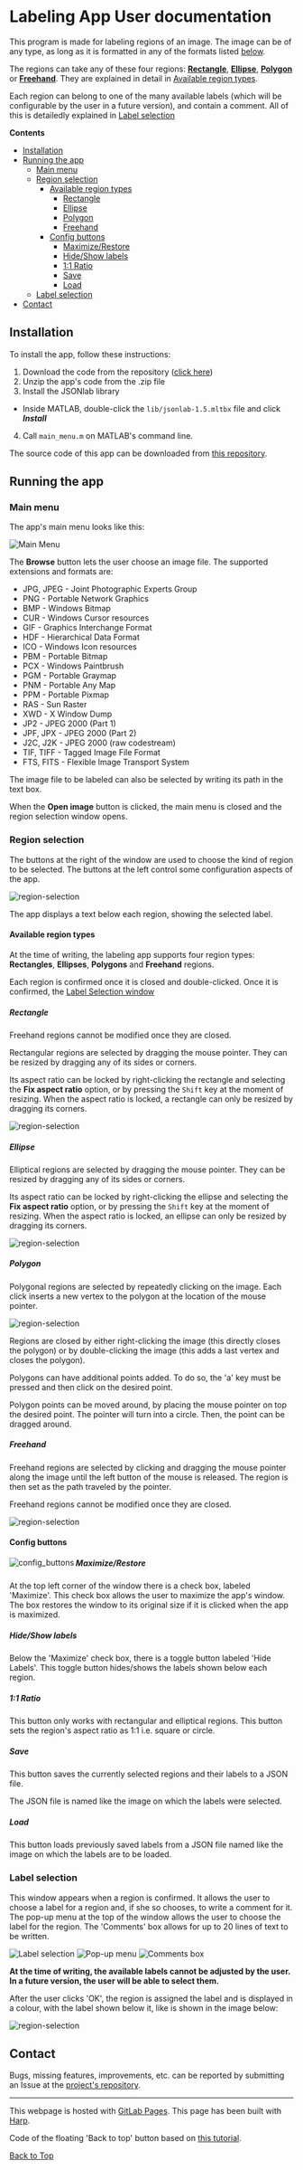 # Labeling App User documentation

This program is made for labeling regions of an image. The image can be of any
type, as long as it is formatted in any of the formats
listed [below](#file-types).

The regions can take any of these four regions: **[Rectangle](#rectangle)**,
**[Ellipse](#ellipse)**, **[Polygon](#polygon)** or **[Freehand](#freehand)**.
They are explained in detail in [Available region types](#available-region-types).

Each region can belong to one of the many available labels (which will be
configurable by the user in a future version), and contain a comment. All of
this is detailedly explained in [Label selection](#label-selection)

<!-- This app has been developed for the project **NOM_PROJECTE** from the Image
Processing Group ([GPI]) at the Signal Theory and Communications
Department ([TSC]) of Universitat Politècnica de Catalunya - BarcelonaTech
([UPC]). It has been funded by the UPC's Centre for Development
Cooperation ([CCD]), as a part of its [UPC project on neglected diseases][neglected-diseases]. -->

<!-- START doctoc generated TOC please keep comment here to allow auto update -->
<!-- DON'T EDIT THIS SECTION, INSTEAD RE-RUN doctoc TO UPDATE -->
**Contents**

- [Installation](#installation)
- [Running the app](#running-the-app)
    - [Main menu](#main-menu)
    - [Region selection](#region-selection)
        - [Available region types](#available-region-types)
            - [Rectangle](#rectangle)
            - [Ellipse](#ellipse)
            - [Polygon](#polygon)
            - [Freehand](#freehand)
        - [Config buttons](#config-buttons)
            - [Maximize/Restore](#maximizerestore)
            - [Hide/Show labels](#hideshow-labels)
            - [1:1 Ratio](#11-ratio)
            - [Save](#save)
            - [Load](#load)
    - [Label selection](#label-selection)
- [Contact](#contact)

<!-- END doctoc generated TOC please keep comment here to allow auto update -->

<a name="installation"></a>
## Installation

To install the app, follow these instructions:

1. Download the code from the repository ([click here][src_down])
2. Unzip the app's code from the .zip file
3. Install the JSONlab library
  - Inside MATLAB, double-click the `lib/jsonlab-1.5.mltbx` file and click ***Install***
4. Call `main_menu.m` on MATLAB's command line.

The source code of this app can be downloaded from [this repository][projrepo].

<a name="running-the-app"></a>
## Running the app

<a name="main-menu"></a>
### Main menu

The app's main menu looks like this:

![Main Menu](screenshots/main_menu.svg)

<a name="file-types"></a>
The **Browse** button lets the user choose an image file. The supported
extensions and formats are:

- JPG, JPEG - Joint Photographic Experts Group
- PNG - Portable Network Graphics
- BMP - Windows Bitmap
- CUR - Windows Cursor resources
- GIF - Graphics Interchange Format
- HDF - Hierarchical Data Format
- ICO - Windows Icon resources
- PBM - Portable Bitmap
- PCX - Windows Paintbrush
- PGM - Portable Graymap
- PNM - Portable Any Map
- PPM - Portable Pixmap
- RAS - Sun Raster
- XWD - X Window Dump
- JP2 - JPEG 2000 (Part 1)
- JPF, JPX - JPEG 2000 (Part 2)
- J2C, J2K - JPEG 2000 (raw codestream)
- TIF, TIFF - Tagged Image File Format
- FTS, FITS - Flexible Image Transport System

The image file to be labeled can also be selected by writing its path in the
text box.

When the **Open image** button is clicked, the main menu is closed and the
region selection window opens.

<a name="region-selection"></a>
### Region selection

The buttons at the right of the window are used to choose the kind of region to
be selected. The buttons at the left control some configuration aspects of the
app.

![region-selection](screenshots/region_selection.svg)

The app displays a text below each region, showing the selected label.

<a name="available-region-types"></a>
#### Available region types

At the time of writing, the labeling app supports four region types:
**Rectangles**, **Ellipses**, **Polygons** and **Freehand** regions.

Each region is confirmed once it is closed and double-clicked. Once it is
confirmed, the [Label Selection window](#label-selection)

<a name="rectangle"></a>
##### Rectangle

Freehand regions cannot be modified once they are closed.

Rectangular regions are selected by dragging the mouse pointer. They can be
resized by dragging any of its sides or corners.

Its aspect ratio can be locked by right-clicking the rectangle and selecting the
**Fix aspect ratio** option, or by pressing the `Shift` key at the moment of
resizing. When the aspect ratio is locked, a rectangle can only be resized by
dragging its corners.

![region-selection](screenshots/rect_fix_aspect_ratio.png)

<a name="ellipse"></a>
##### Ellipse

Elliptical regions are selected by dragging the mouse pointer. They can be
resized by dragging any of its sides or corners.

Its aspect ratio can be locked by right-clicking the ellipse and selecting the
**Fix aspect ratio** option, or by pressing the `Shift` key at the moment of
resizing. When the aspect ratio is locked, an ellipse can only be resized by
dragging its corners.

![region-selection](screenshots/ellipse_fix_aspect_ratio.png)

<a name="polygon"></a>
##### Polygon

Polygonal regions are selected by repeatedly clicking on the image. Each click
inserts a new vertex to the polygon at the location of the mouse pointer.

![region-selection](screenshots/polygon_points.png)

Regions are closed by either right-clicking the image (this directly closes the
polygon) or by double-clicking the image (this adds a last vertex and closes the
polygon).

Polygons can have additional points added. To do so, the 'a' key must be pressed
and then click on the desired point.

Polygon points can be moved around, by placing the mouse pointer on top the
desired point. The pointer will turn into a circle. Then, the point can be
dragged around.

<a name="freehand"></a>
##### Freehand

Freehand regions are selected by clicking and dragging the mouse pointer along
the image until the left button of the mouse is released. The region is then set
as the path traveled by the pointer.

Freehand regions cannot be modified once they are closed.

![region-selection](screenshots/freehand_region.png)

<a name="config-buttons"></a>
#### Config buttons

<img align="left" alt=config_buttons src="screenshots/config_buttons.svg">

<a name="maximizerestore"></a>
##### Maximize/Restore

At the top left corner of the window there is a check box, labeled 'Maximize'.
This check box allows the user to maximize the app's window. The box restores
the window to its original size if it is clicked when the app is maximized.

<a name="hideshow-labels"></a>
##### Hide/Show labels

Below the 'Maximize' check box, there is a toggle button labeled 'Hide Labels'.
This toggle button hides/shows the labels shown below each region.

<a name="11-ratio"></a>
##### 1:1 Ratio

This button only works with rectangular and elliptical regions. This button sets
the region's aspect ratio as 1:1 i.e. square or circle.

<a name="save"></a>
##### Save

This button saves the currently selected regions and their labels to a JSON file.

The JSON file is named like the image on which the labels were selected.

<a name="load"></a>
##### Load

This button loads previously saved labels from a JSON file named like the image
on which the labels are to be loaded.

<a name="label-selection"></a>
### Label selection

This window appears when a region is confirmed. It allows the user to choose a
label for a region and, if she so chooses, to write a comment for it. The pop-up
menu at the top of the window allows the user to choose the label for the
region. The 'Comments' box allows for up to 20 lines of text to be written.

![Label selection](screenshots/label_selection.svg) ![Pop-up menu](screenshots/popup_menu.png) ![Comments box](screenshots/comments_box.png)

**At the time of writing, the available labels cannot be adjusted by the user. In
a future version, the user will be able to select them.**

After the user clicks 'OK', the region is assigned the label and is displayed in
a colour, with the label shown below it, like is shown in the image below:

![region-selection](screenshots/multiple_regions.png)

<a name="contact"></a>
## Contact

Bugs, missing features, improvements, etc. can be reported by submitting an
Issue at the
[project's repository][issues].

---

This webpage is hosted with [GitLab Pages]. This page has been built
with [Harp][harp].

Code of the floating 'Back to top' button based on  [this tutorial](http://html-tuts.com/back-to-top-button-jquery/).

<a href="#" class="back-to-top">Back to Top</a>

<!-- https://www.gnu.org/software/librejs/manual/html_node/Free-Licenses-Detection.html -->
<script type="text/javascript">
// @license magnet:?xt=urn:btih:8e4f440f4c65981c5bf93c76d35135ba5064d8b7&dn=apache-2.0.txt Apache-2.0
// Code inspired by http://html-tuts.com/back-to-top-button-jquery/
    $(window).scroll(function() {
    	if ( $(window).scrollTop() > $(window).height() ) {
    		$('a.back-to-top').fadeIn('fast');
    	} else {
    		$('a.back-to-top').fadeOut('fast');
    	}
    });

    $('a.back-to-top').click(function() {
    	$('body').animate({
    		scrollTop: 0
    	}, 800);
    	return false;
    });
// @license-end
    </script>

[src_down]: https://gitlab.com/albertaparicio/tsc-leishmaniosis/repository/archive.zip?ref=master
[GPI]: https://imatge.upc.edu/web/
[TSC]: http://www.tsc.upc.edu/en
[UPC]: http://www.upc.edu/?set_language=en
[CCD]: https://www.upc.edu/ccd/en
[neglected-diseases]: http://www.upc.edu/ccd/ca/accions-al-sud/projectes-2016/coordinacio-del-treball-de-la-upc-contra-les-malalties-desateses
[GitLab Pages]: https://pages.gitlab.io/
[harp]: http://harpjs.com/
[projrepo]: https://gitlab.com/albertaparicio/tsc-leishmaniosis/
[issues]: https://gitlab.com/albertaparicio/tsc-leishmaniosis/issues
